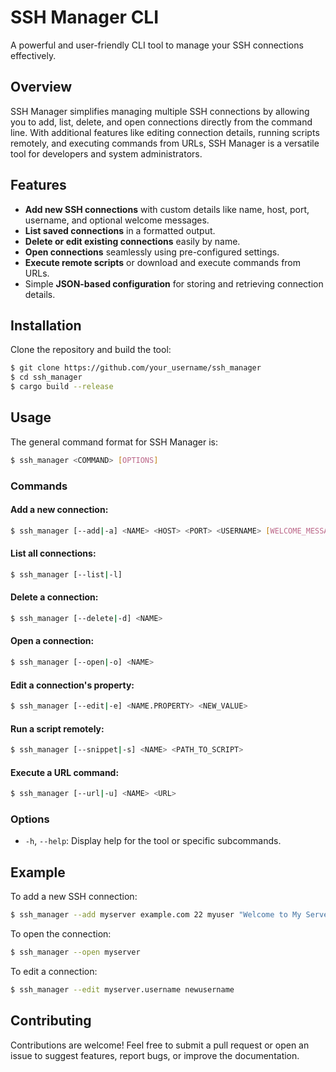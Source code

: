 # SSH Manager CLI

A powerful and user-friendly CLI tool to manage your SSH connections effectively.

## Overview

SSH Manager simplifies managing multiple SSH connections by allowing you to add, list, delete, and open connections directly from the command line. With additional features like editing connection details, running scripts remotely, and executing commands from URLs, SSH Manager is a versatile tool for developers and system administrators.

## Features

- **Add new SSH connections** with custom details like name, host, port, username, and optional welcome messages.
- **List saved connections** in a formatted output.
- **Delete or edit existing connections** easily by name.
- **Open connections** seamlessly using pre-configured settings.
- **Execute remote scripts** or download and execute commands from URLs.
- Simple **JSON-based configuration** for storing and retrieving connection details.

## Installation

Clone the repository and build the tool:

```bash
$ git clone https://github.com/your_username/ssh_manager
$ cd ssh_manager
$ cargo build --release
```

## Usage

The general command format for SSH Manager is:

```bash
$ ssh_manager <COMMAND> [OPTIONS]
```

### Commands

#### Add a new connection:
```bash
$ ssh_manager [--add|-a] <NAME> <HOST> <PORT> <USERNAME> [WELCOME_MESSAGE]
```

#### List all connections:
```bash
$ ssh_manager [--list|-l]
```

#### Delete a connection:
```bash
$ ssh_manager [--delete|-d] <NAME>
```

#### Open a connection:
```bash
$ ssh_manager [--open|-o] <NAME>
```

#### Edit a connection's property:
```bash
$ ssh_manager [--edit|-e] <NAME.PROPERTY> <NEW_VALUE>
```

#### Run a script remotely:
```bash
$ ssh_manager [--snippet|-s] <NAME> <PATH_TO_SCRIPT>
```

#### Execute a URL command:
```bash
$ ssh_manager [--url|-u] <NAME> <URL>
```

### Options

- `-h`, `--help`: Display help for the tool or specific subcommands.

## Example

To add a new SSH connection:
```bash
$ ssh_manager --add myserver example.com 22 myuser "Welcome to My Server"
```

To open the connection:
```bash
$ ssh_manager --open myserver
```

To edit a connection:
```bash
$ ssh_manager --edit myserver.username newusername
```

## Contributing

Contributions are welcome! Feel free to submit a pull request or open an issue to suggest features, report bugs, or improve the documentation.
